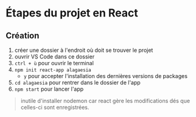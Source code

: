 # Étapes du projet en React
## Création
1. créer une dossier à l'endroit où doit se trouver le projet
2. ouvrir VS Code dans ce dossier
3. `ctrl + ù` pour ouvrir le terminal
4. `npm init react-app alagaesia`
    * `y` pour accepter l'installation des dernières versions de packages
5. `cd alagaesia` pour rentrer dans le dossier de l'app
6. `npm start` pour lancer l'app
> inutile d'installer nodemon car react gère les modifications dés que celles-ci sont enregistrées.